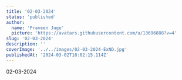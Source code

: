 ```yaml
---
title: '02-03-2024'
status: 'published'
author:
  name: 'Praveen Juge'
  picture: 'https://avatars.githubusercontent.com/u/13696888?v=4'
slug: '02-03-2024'
description: ''
coverImage: '../../images/02-03-2024-ExND.jpg'
publishedAt: '2024-03-02T18:02:15.114Z'
---
```


02-03-2024